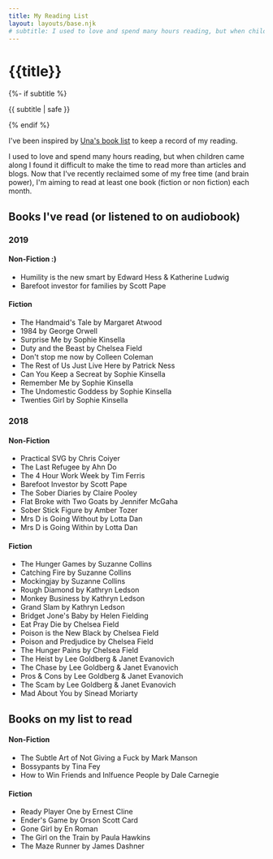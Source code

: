 ```yaml
---
title: My Reading List
layout: layouts/base.njk
# subtitle: I used to love and spend many hours reading, but when children came along I found it difficult to find the time or brain power to read more than short articles and blogs. 
---
```


  <h1>{{title}}</h1>
  {%- if subtitle %}<p class="subtitle">{{ subtitle | safe }}</p>{% endif %}
  
 
I've been inspired by [Una's book list](https://github.com/una/personal-goals/blob/master/ideas-and-misc/book-checklist.md) to keep a record of my reading.
<!-- and I thought having a rating system might be fun if I wanted to recommend books to others.  -->

I used to love and spend many hours reading, but when children came along I found it difficult to make the time to read more than articles and blogs. 
Now that I've recently reclaimed some of my free time (and brain power), I'm aiming to read at least one book (fiction or non fiction) each month. 


## Books I've read (or listened to on audiobook)

### 2019 

#### Non-Fiction :)

- Humility is the new smart by Edward Hess & Katherine Ludwig
- Barefoot investor for families by Scott Pape

#### Fiction

- The Handmaid's Tale by Margaret Atwood
- 1984 by George Orwell
- Surprise Me by Sophie Kinsella
- Duty and the Beast by Chelsea Field
- Don't stop me now by Colleen Coleman
- The Rest of Us Just Live Here by Patrick Ness
- Can You Keep a Secreat by Sophie Kinsella
- Remember Me by Sophie Kinsella
- The Undomestic Goddess by Sophie Kinsella
- Twenties Girl by Sophie Kinsella

### 2018

#### Non-Fiction

- Practical SVG by Chris Coiyer
- The Last Refugee by Ahn Do
- The 4 Hour Work Week by Tim Ferris
- Barefoot Investor by Scott Pape
- The Sober Diaries by Claire Pooley
- Flat Broke with Two Goats by Jennifer McGaha
- Sober Stick Figure by Amber Tozer
- Mrs D is Going Without by Lotta Dan
- Mrs D is Going Within by Lotta Dan

#### Fiction

- The Hunger Games by Suzanne Collins 
- Catching Fire by Suzanne Collins
- Mockingjay by Suzanne Collins
- Rough Diamond by Kathryn Ledson
- Monkey Business by Kathryn Ledson
- Grand Slam by Kathryn Ledson
- Bridget Jone's Baby by Helen Fielding
- Eat Pray Die by Chelsea Field
- Poison is the New Black by Chelsea Field
- Poison and Predjudice by Chelsea Field
- The Hunger Pains by Chelsea Field
- The Heist by Lee Goldberg & Janet Evanovich
- The Chase by Lee Goldberg & Janet Evanovich
- Pros & Cons by Lee Goldberg & Janet Evanovich
- The Scam by Lee Goldberg & Janet Evanovich
- Mad About You by Sinead Moriarty

## Books on my list to read

#### Non-Fiction

- The Subtle Art of Not Giving a Fuck by Mark Manson
- Bossypants by Tina Fey
- How to Win Friends and Inlfuence People by Dale Carnegie


#### Fiction

- Ready Player One by Ernest Cline
- Ender's Game by Orson Scott Card
- Gone Girl by En Roman
- The Girl on the Train by Paula Hawkins
- The Maze Runner by James Dashner
